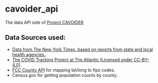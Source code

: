 # cavoider_api
The data API side of [Project CAVOIDER](https://github.com/LiamMeron/cavoider)

## Data Sources used:
* [Data from The New York Times, based on reports from state and local health agencies.](https://github.com/nytimes/covid-19-data).
* [The COVID Tracking Project at The Atlantic (Licensed under CC-BY-4.0)](https://covidtracking.com/data).
* [FCC County API](https://geo.fcc.gov/api/census/) for mapping lat/long to fips codes.
* Census.gov for getting population counts by county.

